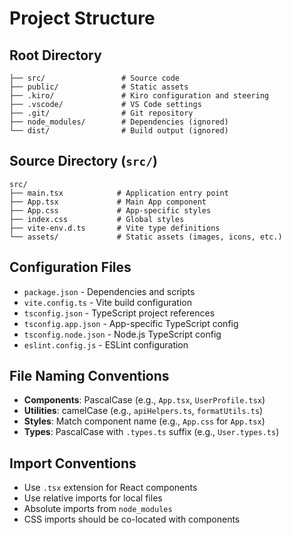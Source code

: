 # Project Structure

## Root Directory
```
├── src/                 # Source code
├── public/              # Static assets
├── .kiro/               # Kiro configuration and steering
├── .vscode/             # VS Code settings
├── .git/                # Git repository
├── node_modules/        # Dependencies (ignored)
└── dist/                # Build output (ignored)
```

## Source Directory (`src/`)
```
src/
├── main.tsx            # Application entry point
├── App.tsx             # Main App component
├── App.css             # App-specific styles
├── index.css           # Global styles
├── vite-env.d.ts       # Vite type definitions
└── assets/             # Static assets (images, icons, etc.)
```

## Configuration Files
- `package.json` - Dependencies and scripts
- `vite.config.ts` - Vite build configuration
- `tsconfig.json` - TypeScript project references
- `tsconfig.app.json` - App-specific TypeScript config
- `tsconfig.node.json` - Node.js TypeScript config
- `eslint.config.js` - ESLint configuration

## File Naming Conventions
- **Components**: PascalCase (e.g., `App.tsx`, `UserProfile.tsx`)
- **Utilities**: camelCase (e.g., `apiHelpers.ts`, `formatUtils.ts`)
- **Styles**: Match component name (e.g., `App.css` for `App.tsx`)
- **Types**: PascalCase with `.types.ts` suffix (e.g., `User.types.ts`)

## Import Conventions
- Use `.tsx` extension for React components
- Use relative imports for local files
- Absolute imports from `node_modules`
- CSS imports should be co-located with components